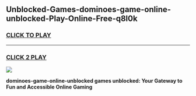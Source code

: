 
## Unblocked-Games-dominoes-game-online-unblocked-Play-Online-Free-q8l0k
<h3>
<a href="https://premium76.site?title=dominoes-game-online-unblocked&ref=26A">CLICK TO PLAY</a></h3>
<hr>

<h3>
<a href="https://premium76.site?title=dominoes-game-online-unblocked&ref=26A">CLICK 2 PLAY</a>
  
</h3>

<a href="https://premium76.site?title=dominoes-game-online-unblocked&ref=26A"><img src="https://clearcache.store/games.png"></a>


**dominoes-game-online-unblocked games unblocked: Your Gateway to Fun and Accessible Online Gaming**

